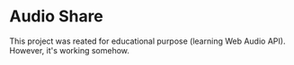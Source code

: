 # Audio Share

This project was reated for educational purpose (learning Web Audio API).
However, it's working somehow.